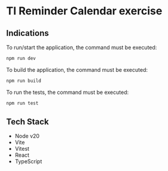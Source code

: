 # TI Reminder Calendar exercise

## Indications

To run/start the application, the command must be executed:

```sh
npm run dev
```

To build the application, the command must be executed:

```sh
npm run build
```

To run the tests, the command must be executed:

```sh
npm run test
```

## Tech Stack

- Node v20
- Vite
- Vitest
- React
- TypeScript
